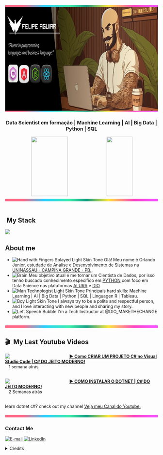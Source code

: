 <div align="center">
<!-- <img height="320em" src="https://mir-s3-cdn-cf.behance.net/project_modules/1400_opt_1/81bb4b165684019.640b6038d133e.gif"/> -->
  <img height="350em" src="./.github/assets/banner.png"/>
</div>

<h3 align="center">
  Data Scientist em formação | Machine Learning | AI | Big Data | Python | SQL
</h3>

<div align='center'>

<div align="center">  
  
  <img width="49%" height="195px" src="https://github-readme-stats.vercel.app/api?username=orlandojsjunior&show_icons=true&count_private=true&title_color=80F7D4&icon_color=9d00ff&text_color=c9d1d9&bg_color=0d1117&border_color=fff0" /> 
  
  <img width="41%" height="195px" src="https://github-readme-stats.vercel.app/api/top-langs/?username=orlandojsjunior&layout=compact&title_color=80F7D4&text_color=fff&bg_color=0d1117&border_color=fff0" />
  
</div>

</div>

<img src="./.github/assets/lineBar.png" width="100%" height="8px"/>

<div><br />

## &nbsp;My Stack

<img src="https://skillicons.dev/icons?i=vscode,python,aws,git,github,sql,postgres&theme=dark" />

## About me

- <img src="https://raw.githubusercontent.com/Tarikul-Islam-Anik/Animated-Fluent-Emojis/master/Emojis/Hand%20gestures/Hand%20with%20Fingers%20Splayed%20Light%20Skin%20Tone.png" alt="Hand with Fingers Splayed Light Skin Tone" width="25" height="25" /> Olá! Meu nome é Orlando Junior, estudade de Análise e Desenvolvimento de Sistemas na [UNINASSAU - CAMPINA GRANDE - PB.](https://www.uninassau.edu.br/institucional/campina-grande). <br />
- <img src="https://raw.githubusercontent.com/Tarikul-Islam-Anik/Animated-Fluent-Emojis/master/Emojis/Hand%20gestures/Brain.png" alt="Brain" width="25" height="25" /> Meu objetivo atual é me tornar um Cientista de Dados, por isso tenho buscado conhecimento especifico em [PYTHON](https://www.python.org/) com foco em Data Science nas plataformas [ALURA](https://cursos.alura.com.br/user/orlandojsjunior) e [DIO](https://www.dio.me/users/orlandojsjunior)<br />
- <img src="https://raw.githubusercontent.com/Tarikul-Islam-Anik/Animated-Fluent-Emojis/master/Emojis/People%20with%20professions/Man%20Technologist%20Light%20Skin%20Tone.png" alt="Man Technologist Light Skin Tone" width="25" height="25" /> Principais hard skills:  Machine Learning | AI | Big Data | Python | SQL | Linguagen R | Tableau. <br />
- <img src="https://raw.githubusercontent.com/Tarikul-Islam-Anik/Animated-Fluent-Emojis/master/Emojis/People%20with%20professions/Boy%20Light%20Skin%20Tone.png" alt="Boy Light Skin Tone" width="25" height="25" /> I always try to be a polite and respectful person, and I love interacting with new people and sharing my story.<br />
- <img src="https://raw.githubusercontent.com/Tarikul-Islam-Anik/Animated-Fluent-Emojis/master/Emojis/People%20with%20professions/Teacher%20Light%20Skin%20Tone.png" alt="Left Speech Bubble" width="25" height="25" /> I'm a Tech Instructor at @DIO_MAKETHECHANGE platform.

<img src="./.github/assets/lineBar.png" width="100%" height="8px"/>

## 🎬 &nbsp;My Last Youtube Videos

<!-- YT LIST START -->

[<img src="https://i.ytimg.com/vi/JUF7M8hRbiM/hqdefault.jpg?sqp=-oaymwEbCMQBEG5IVfKriqkDDggBFQAAiEIYAXABwAEG&rs=AOn4CLDBGWBzC3yidy6TCzMlDxTYZbyAeA" align="left" width="200" />](https://www.youtube.com/watch?v=JUF7M8hRbiM)
&nbsp;&nbsp;
**[▶️ Como CRIAR UM PROJETO C# no Visual Studio Code | C# DO JEITO MODERNO!](https://www.youtube.com/watch?v=JUF7M8hRbiM)**
<br /> &nbsp;&nbsp;&nbsp;1 semana atrás
<img align="center" width="100%" height="0" />

[<img src="https://i.ytimg.com/vi/jcPpJ2tRe2g/hqdefault.jpg?sqp=-oaymwEbCMQBEG5IVfKriqkDDggBFQAAiEIYAXABwAEG&rs=AOn4CLBZYoL0nZTTGUkXeXXN3uBtYy0Xdw" align="left" width="200" />](https://www.youtube.com/watch?v=jcPpJ2tRe2g)
&nbsp;&nbsp;
**[▶️ COMO INSTALAR O DOTNET | C# DO JEITO MODERNO! ](https://www.youtube.com/watch?v=jcPpJ2tRe2g)**
<br /> &nbsp;&nbsp;&nbsp;2 Semanas atrás
<img align="center" width="100%" height="0" />

<!-- YT LIST END -->

learn dotnet c#? check out my channel [Veja meu Canal do Youtube.](https://www.youtube.com/@dotnetsenseidev)

<img src="./.github/assets/lineBar.png" width="100%" height="8px"/>

<h3>Contact Me</h3>
<div align="left">
<p>
<a href="mailto:orlandojsjunior@hotmamail.com">
<img src="https://img.shields.io/badge/-email-020114?style=for-the-badge&amp;logo=microsoft-outlook&amp;logoColor=6ED2B6&amp;color:FFF" alt="E-mail">
</a>
<a href="https://www.linkedin.com/in/orlandojsjunior"><img src="https://img.shields.io/badge/-LinkedIn-020114?style=for-the-badge&amp;logo=linkedin&amp;logoColor=6ED2B6&amp;color:FFF" alt="LinkedIn"></a>
</div>

<details align="left">
  <summary>Credits</summary> 
  - GitHub Stats by <a href="https://github.com/anuraghazra/github-readme-stats">anuraghazra</a>
  <br>
   - GitHub Streak by <a href="https://github.com/DenverCoder1/github-readme-streak-stats">DenverCoder1</a>
  <br>
  - Developer vector created by <a href="https://www.freepik.com/vectors/developer">storyset - www.freepik.com</a> (edited by author)
</details>

